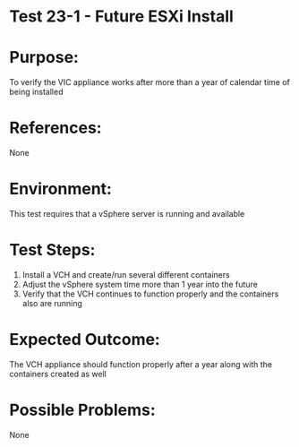 Test 23-1 - Future ESXi Install
=======

# Purpose:
To verify the VIC appliance works after more than a year of calendar time of being installed

# References:
None

# Environment:
This test requires that a vSphere server is running and available

# Test Steps:
1. Install a VCH and create/run several different containers
2. Adjust the vSphere system time more than 1 year into the future
3. Verify that the VCH continues to function properly and the containers also are running

# Expected Outcome:
The VCH appliance should function properly after a year along with the containers created as well

# Possible Problems:
None